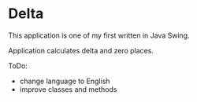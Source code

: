 # Delta

This application is one of my first written in Java Swing.

Application calculates delta and zero places.


ToDo:
- change language to English
- improve classes and methods

